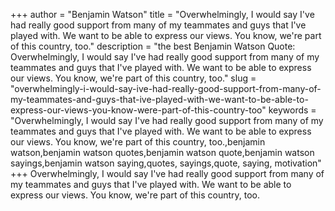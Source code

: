 +++
author = "Benjamin Watson"
title = "Overwhelmingly, I would say I've had really good support from many of my teammates and guys that I've played with. We want to be able to express our views. You know, we're part of this country, too."
description = "the best Benjamin Watson Quote: Overwhelmingly, I would say I've had really good support from many of my teammates and guys that I've played with. We want to be able to express our views. You know, we're part of this country, too."
slug = "overwhelmingly-i-would-say-ive-had-really-good-support-from-many-of-my-teammates-and-guys-that-ive-played-with-we-want-to-be-able-to-express-our-views-you-know-were-part-of-this-country-too"
keywords = "Overwhelmingly, I would say I've had really good support from many of my teammates and guys that I've played with. We want to be able to express our views. You know, we're part of this country, too.,benjamin watson,benjamin watson quotes,benjamin watson quote,benjamin watson sayings,benjamin watson saying,quotes, sayings,quote, saying, motivation"
+++
Overwhelmingly, I would say I've had really good support from many of my teammates and guys that I've played with. We want to be able to express our views. You know, we're part of this country, too.
